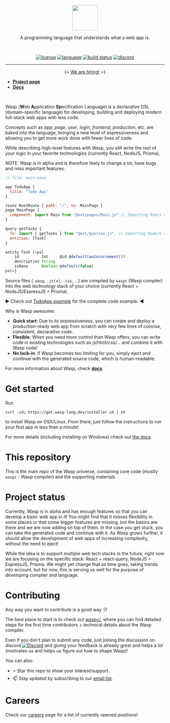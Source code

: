 <p align=center>
  <img height="80px" src="https://user-images.githubusercontent.com/1536647/77317442-78625700-6d0b-11ea-9822-0fb21e557e87.png"/>
</p>
<p align=center>
  A programming language that understands what a web app is.
</p>
<br>
<p align=center>
  <a href="https://github.com/wasp-lang/wasp/blob/master/LICENSE"><img alt="license" src="https://img.shields.io/github/license/wasp-lang/wasp"></a>
  <a href="https://github.com/wasp-lang/wasp/search?l=haskell"><img alt="language" src="https://img.shields.io/badge/language-Haskell-purple.svg"></a>
  <a href="https://github.com/wasp-lang/wasp/actions"><img alt="build status" src="https://img.shields.io/github/workflow/status/wasp-lang/wasp/CI"/></a>
  <a href="https://discord.gg/rzdnErX"><img alt="discord" src="https://img.shields.io/discord/686873244791210014?label=chat%20@%20discord"/></a>
</p>

------

<p align="center">
  {= <a href="https://wasp-lang.notion.site/Wasp-Careers-59fd1682c80d446f92be5fa65cc17672">We are hiring!</a> =}
</p>

- [**Project page**](https://wasp-lang.dev)
- [**Docs**](https://wasp-lang.dev/docs)

<br>

Wasp (**W**eb **A**pplication **Sp**ecification Language) is a declarative DSL (domain-specific language) for developing, building and deploying modern full-stack web apps with less code.

Concepts such as *app*, *page*, *user*, *login*, *frontend*, *production*, etc. are baked into the language, bringing a new level of expressiveness and allowing you to get more work done with fewer lines of code.

While describing high-level features with Wasp, you still write the rest of your logic in your favorite technologies (currently React, NodeJS, Prisma).

NOTE: Wasp is in alpha and is therefore likely to change a lot, have bugs and miss important features.

```js
// file: main.wasp

app TodoApp {
  title: "Todo App"
}

route RootRoute { path: "/", to: MainPage }
page MainPage {
  component: import Main from "@ext/pages/Main.js" // Importing React component.
}

query getTasks {
  fn: import { getTasks } from "@ext/queries.js", // Importing NodeJS code.
  entities: [Task]
}

entity Task {=psl
    id          Int     @id @default(autoincrement())
    description String
    isDone      Boolean @default(false)
psl=}
```

Source files (`.wasp`, `.js(x)`, `.css`, ...) are compiled by `waspc` (Wasp compiler) into the web technology stack of your choice (currently React + NodeJS/ExpressJS + Prisma).

:arrow_forward: Check out [TodoApp example](/examples/tutorials/TodoApp) for the complete code example. :arrow_backward:

Why is Wasp awesome:
- **Quick start**: Due to its expressiveness, you can create and deploy a production-ready web app from scratch with very few lines of concise, consistent, declarative code.
- **Flexible**: When you need more control than Wasp offers, you can write code in existing technologies such as js/html/css/... and combine it with Wasp code!
- **No lock-in**: If Wasp becomes too limiting for you, simply eject and continue with the generated source code, which is human-readable.

For more information about Wasp, check [**docs**](https://wasp-lang.dev/docs).

# Get started

Run
```
curl -sSL https://get.wasp-lang.dev/installer.sh | sh
```
to install Wasp on OSX/Linux. From there, just follow the instructions to run your first app in less then a minute!

For more details (including installing on Windows) check out [the docs](https://wasp-lang.dev/docs).

# This repository

This is the main repo of the Wasp universe, containing core code (mostly `waspc` - Wasp compiler) and the supporting materials.

# Project status

Currently, Wasp is in alpha and has enough features so that you can develop a basic web app in it!
You might find that it misses flexibility in some places or that some bigger features are missing, but the basics are there and we are now adding on top of them.
In the case you get stuck, you can take the generated code and continue with it.
As Wasp grows further, it should allow the development of web apps of increasing complexity, without the need to eject!

While the idea is to support multiple web tech stacks in the future, right now we are focusing on the specific stack: React + react-query, NodeJS + ExpressJS, Prisma. We might yet change that as time goes, taking trends into account, but for now, this is serving us well for the purpose of developing compiler and language.

# Contributing

Any way you want to contribute is a good way :)!

The best place to start is to check out [waspc/](waspc/), where you can find detailed steps for the first time contributors + technical details about the Wasp compiler.

Even if you don't plan to submit any code, just joining the discussion on discord [![Discord](https://img.shields.io/discord/686873244791210014?label=chat%20on%20discord)](https://discord.gg/rzdnErX) and giving your feedback is already great and helps a lot (motivates us and helps us figure out how to shape Wasp)!

You can also:
 - :star: Star this repo to show your interest/support.
 - :mailbox: Stay updated by subscribing to our [email list](https://wasp-lang.dev#signup).

# Careers

Check our [careers](https://wasp-lang.notion.site/Wasp-Careers-59fd1682c80d446f92be5fa65cc17672) page for a list of currently opened positions!
